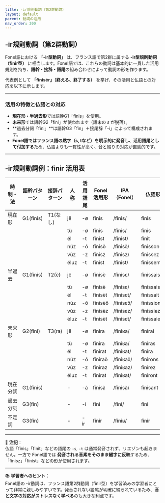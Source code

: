 ```yaml
---
title: -ir規則動詞（第2群動詞）
layout: default
parent: 動詞の活用
nav_order: 200
---
```


## -ir規則動詞（第2群動詞）

Fonel語における **「-ir型動詞」** は、フランス語で第2群に属する **-ir型規則動詞（finir型）** に相当します。Fonel語では、これらの動詞は基本的に一貫した活用規則を持ち、**語幹・接辞・語尾**の組み合わせによって動詞の形を作ります。

代表例として **「finisér」（終える、終了する）** を挙げ、その活用と仏語との対応を以下に示します。

---

### 活用の特徴と仏語との対応

- **現在形・半過去形**では語幹G1「finis」を使用。
- **未来形**では語幹G2「fini」が使われます（語末の *s* が脱落）。
- **過去分詞「fini」**は語幹G3「fin」＋接尾辞「-i」によって構成されます。
- **Fonel語ではフランス語の黙字（s, tなど）を明示的に発音し、活用語尾として付加する**ため、仏語よりも一貫性が高く、音と綴りの対応が直感的です。

---

## -ir規則動詞例：finir 活用表

| 時制・法 | 語幹パターン | 接辞パターン | 人称 | 活用語尾  | Fonel活用形  | IPA（Fonel）   | 仏語形     | IPA（仏語・最長発音）      |
|----------|--------------|--------------|------|-----------|--------------|----------------|------------|----------------------------|
| 現在形   | G1(finis)    | T1(なし)     | jë   | -ø        | finis        | /finis/        | finis      | /fini/                     |
|          |              |              | tü   | -ø        | finis        | /finis/        | finis      | /fini/                     |
|          |              |              | él   | -t        | finist       | /finist/       | finit      | /finit/                    |
|          |              |              | núz  | -õ        | finisõ       | /finisɔ̃/      | finissons  | /finisɔ̃/                  |
|          |              |              | vúz  | -z        | finisz       | /finisz/       | finissez   | /finis‿ez/                 |
|          |              |              | éluz | -t        | finist       | /finist/       | finissent  | /finis/                    |
| 半過去   | G1(finis)    | T2(è)        | jë   | -ø        | finisè       | /finisɛ/       | finissais  | /finisɛ/                   |
|          |              |              | tü   | -ø        | finisè       | /finisɛ/       | finissais  | /finisɛ/                   |
|          |              |              | él   | -t        | finisèt      | /finisɛt/      | finissait  | /finisɛ/                   |
|          |              |              | núz  | -õ        | finisèõ      | /finisɛɔ̃/     | finissions | /finisjɔ̃/                 |
|          |              |              | vúz  | -z        | finisèz      | /finisɛz/      | finissiez  | /finisje/                  |
|          |              |              | éluz | -t        | finisèt      | /finisɛt/      | finissaient| /finisɛ/                   |
| 未来形   | G2(fini)     | T3(ra)       | jë   | -ø        | finira       | /finiʁa/       | finirai    | /finiʁe/                   |
|          |              |              | tü   | -ø        | finira       | /finiʁa/       | finiras    | /finiʁa/                   |
|          |              |              | él   | -t        | finirat      | /finiʁat/      | finira     | /finiʁa/                   |
|          |              |              | núz  | -õ        | finiraõ      | /finiʁaɔ̃/     | finirons   | /finiʁɔ̃/                  |
|          |              |              | vúz  | -z        | finiraz      | /finiʁaz/      | finirez    | /finiʁe‿z/                 |
|          |              |              | éluz | -t        | finirat      | /finiʁat/      | finiront   | /finiʁɔ̃‿t/                |
| 現在分詞 | G1(finis)    |              | -    | -ã        | finisã       | /finisã/       | finisant   | /finisɑ̃/                  |
| 過去分詞 | G3(fin)      |              | -    | -i        | fini         | /fini/         | fini       | /fini/                     |
| 不定詞   | G3(fin)      |              | -    | -ir       | finir        | /finiʁ/        | finir      | /finiʁ/                    |

---

📌 **注記**：  
仏語「finis」「finit」などの語尾の `-s`, `-t` は通常発音されず、リエゾンも起きません。一方で Fonel語では **発音される音素をそのまま綴字に反映**するため、「finisz」「finist」などの形が使用されます。

---

📚 **学習者へのヒント**：  
Fonel語の -ir動詞は、フランス語第2群動詞（finir型）を学習済みの学習者にとって非常に親しみやすいです。発音されない語尾が明確に綴られているため、**音と文字の対応がストレスなく学べる**のも大きな利点です。

